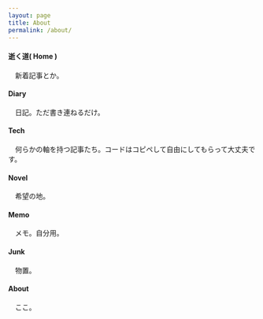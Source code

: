 ```yaml
---
layout: page
title: About
permalink: /about/
---
```


#### 逝く道( Home )
　新着記事とか。

#### Diary
　日記。ただ書き連ねるだけ。

#### Tech
　何らかの軸を持つ記事たち。コードはコピペして自由にしてもらって大丈夫です。

#### Novel
　希望の地。

#### Memo
　メモ。自分用。

#### Junk
　物置。

#### About
　ここ。
